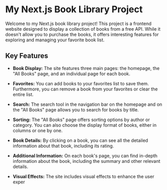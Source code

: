 # My Next.js Book Library Project

Welcome to my Next.js book library project! This project is a frontend website designed to display a collection of books from a free API. While it doesn't allow you to purchase the books, it offers interesting features for exploring and managing your favorite book list.

## Key Features

- **Book Display:** The site features three main pages: the homepage, the "All Books" page, and an individual page for each book.

- **Favorites:** You can add books to your favorites list to save them. Furthermore, you can remove a book from your favorites or clear the entire list.

- **Search:** The search tool in the navigation bar on the homepage and on the "All Books" page allows you to search for books by title.

- **Sorting:** The "All Books" page offers sorting options by author or category. You can also choose the display format of books, either in columns or one by one.

- **Book Details:** By clicking on a book, you can see all the detailed information about that book, including its rating.

- **Additional Information:** On each book's page, you can find in-depth information about the book, including the summary and other relevant details.

- **Visual Effects:** The site includes visual effects to enhance the user exper
